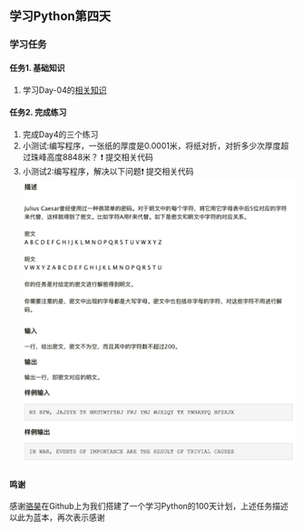 ## 学习Python第四天

### 学习任务

#### 任务1. 基础知识

1. 学习Day-04的[相关知识](https://github.com/jackfrued/Python-100-Days/blob/master/Day01-15/04.循环结构.md)

#### 任务2. 完成练习

1. 完成Day4的三个练习
2. 小测试:编写程序，一张纸的厚度是0.0001米，将纸对折，对折多少次厚度超过珠峰高度8848米？ :exclamation: 提交相关代码
3. 小测试2:编写程序，解决以下问题:exclamation: 提交相关代码  
![](./question/easy_code.png)
#### 鸣谢
感谢[骆昊](https://github.com/jackfrued/Python-100-Days)在Github上为我们搭建了一个学习Python的100天计划，上述任务描述以此为蓝本，再次表示感谢
